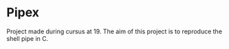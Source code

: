 # Pipex
Project made during cursus at 19. The aim of this project is to reproduce the shell pipe in C.
